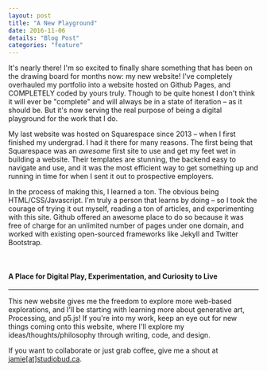 ```yaml
---
layout: post
title: "A New Playground"
date: 2016-11-06
details: "Blog Post"
categories: "feature"
---
```


It's nearly there! I'm so excited to finally share something that has been on the drawing board for months now: my new website! I've completely overhauled my portfolio into a website hosted on Github Pages, and COMPLETELY coded by yours truly. Though to be quite honest I don't think it will ever be "complete" and will always be in a state of iteration – as it should be. But it's now serving the real purpose of being a digital playground for the work that I do.

My last website was hosted on Squarespace since 2013 – when I first finished my undergrad. I had it there for many reasons. The first being that Squarespace was an <i>awesome</i> first site to use and get my feet wet in building a website. Their templates are stunning, the backend easy to navigate and use, and it was the most efficient way to get something up and running in time for when I sent it out to prospective employers. 

In the process of making this, I learned a ton. The obvious being HTML/CSS/Javascript. I'm truly a person that learns by doing – so I took the courage of trying it out myself, reading a ton of articles, and experimenting with this site. Github offered an awesome place to do so because it was free of charge for an unlimited number of pages under one domain, and worked with existing open-sourced frameworks like Jekyll and Twitter Bootstrap. 

<br>
<h4 class="article-subheading">A Place for Digital Play, Experimentation, and Curiosity to Live</h4>
<hr class="xs-thick-hr" align="left">

This new website gives me the freedom to explore more web-based explorations, and I'll be starting with learning more about generative art, Processing, and p5.js! If you're into my work, keep an eye out for new things coming onto this website, where I'll explore my ideas/thoughts/philosophy through writing, code, and design. 

If you want to collaborate or just grab coffee, give me a shout at <a href="mailto:jamie@studiobud.ca?Subject=Hello!" target="_top">jamie[at]studiobud.ca</a>. 

